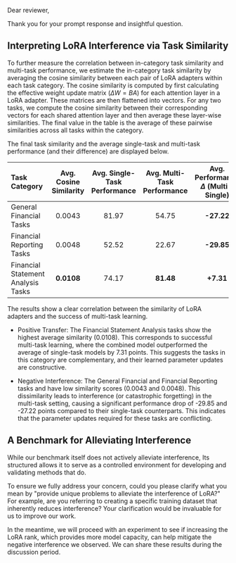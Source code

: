 Dear reviewer,

Thank you for your prompt response and insightful question.

## Interpreting LoRA Interference via Task Similarity

To further measure the correlation between in-category task similarity and multi-task performance, we estimate the
in-category task similarity by averaging the cosine similarity between each pair of LoRA adapters within each task
category. The cosine similarity is computed by first calculating the effective weight update matrix ($ΔW=BA$) for each
attention layer in a LoRA adapter. These matrices are then flattened into vectors. For any two tasks, we compute
the cosine similarity between their corresponding vectors for each shared attention layer and then average these
layer-wise similarities. The final value in the table is the average of these pairwise similarities across all tasks
within the category.

The final task similarity and the average single-task and multi-task performance (and their difference) are displayed
below.

| Task Category                      | Avg. Cosine Similarity | Avg. Single-Task Performance | Avg. Multi-Task Performance | Avg. Performance $\Delta$ (Multi - Single) |
|:-----------------------------------|:----------------------:|:----------------------------:|:---------------------------:|:------------------------------------------:|
| General Financial Tasks            |         0.0043         |            81.97             |            54.75            |                 **-27.22**                 |
| Financial Reporting Tasks          |         0.0048         |            52.52             |            22.67            |                 **-29.85**                 |
| Financial Statement Analysis Tasks |       **0.0108**       |            74.17             |          **81.48**          |                 **+7.31**                  |

The results show a clear correlation between the similarity of LoRA adapters and the success of multi-task learning.

- Positive Transfer: The Financial Statement Analysis tasks show the highest average similarity (0.0108). This
  corresponds to successful multi-task learning, where the combined model outperformed the average of single-task models
  by 7.31 points. This suggests the tasks in this category are complementary, and their learned parameter updates are
  constructive.

- Negative Interference: The General Financial and Financial Reporting tasks and have low similarity
  scores (0.0043 and 0.0048). This dissimilarity leads to interference (or catastrophic
  forgetting) in the multi-task setting, causing a significant performance drop of -29.85 and -27.22 points compared to
  their single-task counterparts. This indicates that the parameter updates required for these tasks are conflicting.

## A Benchmark for Alleviating Interference

While our benchmark itself does not actively alleviate interference, Its structured allows it to serve as a
controlled environment for developing and validating methods that do.

To ensure we fully address your concern, could you please clarify what you mean by "provide unique problems to
alleviate the interference of LoRA?" For example, are you referring to creating a specific training dataset that inherently
reduces interference? Your clarification would be invaluable for us to improve our work.

In the meantime, we will proceed with an experiment to see if increasing the LoRA rank, which provides more model
capacity, can help mitigate the negative interference we observed. We can share these results during the discussion
period.


